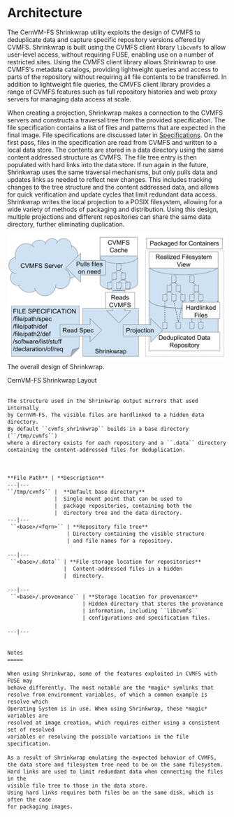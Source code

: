 Architecture
============


The CernVM-FS Shrinkwrap utility exploits the design of CVMFS to deduplicate
data and capture specific repository versions offered by CVMFS.
Shrinkwrap is built using the CVMFS client library `libcvmfs`
to allow user-level access, without requiring FUSE,
enabling use on a number of restricted sites.
Using the CVMFS client library allows Shrinkwrap to use CVMFS's metadata catalogs,
providing lightweight queries and access to parts of the 
repository without requiring all file contents to be transferred.
In addition to lightweight file queries, the CMVFS
client library provides a range of CVMFS features
such as full repository histories and web proxy servers for managing data access at scale.


When creating a projection,
Shrinkwrap makes a connection to the CVMFS servers
and constructs a traversal tree from the provided specification.
The file specification contains a list of files and patterns
that are expected in the final image.
File specifications are discussed later in
[Specifications](spec.md).
On the first pass, files in the specification are read from
CVMFS and written to a local data store.
The contents are stored in a data directory using
the same content addressed structure as CVMFS.
The file tree entry is then populated with hard links into
the data store.
If run again in the future, Shrinkwrap uses the same traversal
mechanisms, but only pulls 
data and updates links as needed to reflect new changes.
This includes tracking changes to the tree structure and
the content addressed data,
and allows for quick verification and update cycles
that limit redundant data access.
Shrinkwrap writes the local projection to a POSIX filesystem,
allowing for a wide variety of methods of packaging and
distribution.
Using this design, multiple projections and 
different repositories can share the same data directory,
further eliminating duplication.

![CVMFS Shrinkwrap General Behavior](shrinkwrap-structure.png)
The overall design of Shrinkwrap.

CernVM-FS Shrinkwrap Layout
~~~~~~~~~~~~~~~~~~~~~~~~~~~

The structure used in the Shrinkwrap output mirrors that used internally
by CernVM-FS. The visible files are hardlinked to a hidden data directory.
By default ``cvmfs_shrinkwrap`` builds in a base directory (``/tmp/cvmfs``)
where a directory exists for each repository and a ``.data`` directory
containing the content-addressed files for deduplication. 



**File Path** | **Description** 
---|---
``/tmp/cvmfs`` |  **Default base directory**
               |  Single mount point that can be used to 
               |  package repositories, containing both the
               |  directory tree and the data directory.
---|---
 ``<base>/<fqrn>`` | **Repository file tree**
                   | Directory containing the visible structure
                   | and file names for a repository.

---|---
 ``<base>/.data`` | **File storage location for repositories**
                  |  Content-addressed files in a hidden
                  |  directory.

---|---
 ``<base>/.provenance`` | **Storage location for provenance**
                        | Hidden directory that stores the provenance
                        | information, including ``libcvmfs`` 
                        | configurations and specification files.

---|---


Notes
=====

When using Shrinkwrap, some of the features exploited in CVMFS with FUSE may
behave differently. The most notable are the *magic* symlinks that
resolve from environment variables, of which a common example is resolve which
Operating System is in use. When using Shrinkwrap, these *magic* variables are
resolved at image creation, which requires either using a consistent set of resolved
variables or resolving the possible variations in the file specification.

As a result of Shrinkwrap emulating the expected behavior of CVMFS,
the data store and filesystem tree need to be on the same filesystem.
Hard links are used to limit redundant data when connecting the files in the
visible file tree to those in the data store. 
Using hard links requires both files be on the same disk, which is often the case
for packaging images.
